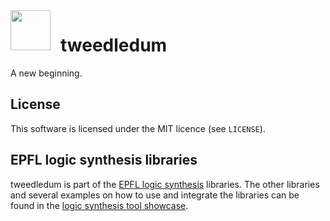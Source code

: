 <img src="https://cdn.rawgit.com/boschmitt/tweedledum/master/tweedledum.svg" width="64" height="64" align="left" style="margin-right: 12pt"/>

# tweedledum

A new beginning.

## License

This software is licensed under the MIT licence (see `LICENSE`).

## EPFL logic synthesis libraries

tweedledum is part of the [EPFL logic synthesis](https://lsi.epfl.ch/page-138455-en.html) libraries.
The other libraries and several examples on how to use and integrate the libraries can be found in
the [logic synthesis tool showcase](https://github.com/lsils/lstools-showcase).
